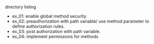 directory listing

- ex_01: enable global method security.
- ex_02: preauthorization with path variable/ use method parameter to define authorization rules.
- ex_03: post authorization with path variable.
- ex_04: implement permissions for methods
